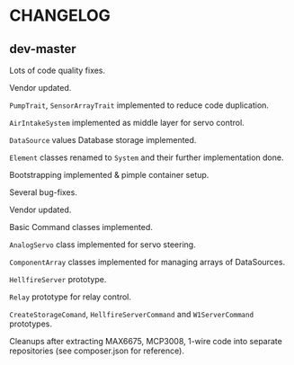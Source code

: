 # CHANGELOG

## dev-master

Lots of code quality fixes.

Vendor updated.

`PumpTrait`, `SensorArrayTrait` implemented to reduce code duplication.
  
`AirIntakeSystem` implemented as middle layer for servo control.

`DataSource` values Database storage implemented.

`Element` classes renamed to `System` and their further implementation done.

Bootstrapping implemented & pimple container setup.

Several bug-fixes.

Vendor updated.

Basic Command classes implemented.

`AnalogServo` class implemented for servo steering. 

`ComponentArray` classes implemented for managing arrays of DataSources.

`HellfireServer` prototype.

`Relay` prototype for relay control.

`CreateStorageComand`, `HellfireServerCommand` and `W1ServerCommand` prototypes.

Cleanups after extracting MAX6675, MCP3008, 1-wire code into separate
repositories (see composer.json for reference).  
